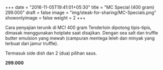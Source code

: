 +++
date = "2016-11-05T19:41:01+05:30"
title = "MC Special (400 gram) 299.000"
draft = false
image = "img/steak-for-sharing/MC-Specials.png"
showonlyimage = false
weight = 2
+++

Cara penyajian terunik di MC! 400 gram Tenderloin dipotong tipis-tipis, dimasak menggunakan hotplate saat disajikan. Dengan sea salt dan truffle butter emulsion yang mewah (campuran mentega leleh dan minyak yang terbuat dari jamur truffle).

Termasuk side dish dan 2 (dua) pilihan saus.

**299.000**